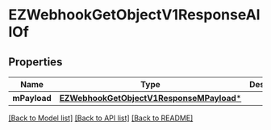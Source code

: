 # EZWebhookGetObjectV1ResponseAllOf

## Properties
Name | Type | Description | Notes
------------ | ------------- | ------------- | -------------
**mPayload** | [**EZWebhookGetObjectV1ResponseMPayload***](EZWebhookGetObjectV1ResponseMPayload.md) |  | 

[[Back to Model list]](../README.md#documentation-for-models) [[Back to API list]](../README.md#documentation-for-api-endpoints) [[Back to README]](../README.md)


